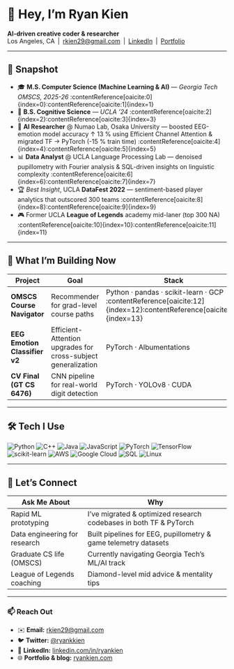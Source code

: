<!-- GitHub Profile README — Ryan Kien -->
# 👋 Hey, I’m **Ryan Kien**

**AI-driven creative coder & researcher**  
Los Angeles, CA | rkien29@gmail.com | [LinkedIn](https://linkedin.com/in/ryankien) | [Portfolio](https://ryankien.com)

---

## 🚀 Snapshot

- 🎓 **M.S. Computer Science (Machine Learning & AI)** — *Georgia Tech OMSCS, 2025-26* :contentReference[oaicite:0]{index=0}:contentReference[oaicite:1]{index=1}  
- 🧠 **B.S. Cognitive Science** — *UCLA ’24* :contentReference[oaicite:2]{index=2}:contentReference[oaicite:3]{index=3}  
- 🔬 **AI Researcher** @ Numao Lab, Osaka University — boosted EEG-emotion model accuracy ↑ 13 % using Efficient Channel Attention & migrated TF → PyTorch (-15 % train time) :contentReference[oaicite:4]{index=4}:contentReference[oaicite:5]{index=5}  
- 📊 **Data Analyst** @ UCLA Language Processing Lab — denoised pupillometry with Fourier analysis & SQL-driven insights on linguistic complexity :contentReference[oaicite:6]{index=6}:contentReference[oaicite:7]{index=7}  
- 🏆 *Best Insight*, UCLA **DataFest 2022** — sentiment-based player analytics that outscored 300 teams :contentReference[oaicite:8]{index=8}:contentReference[oaicite:9]{index=9}  
- 🎮 Former UCLA **League of Legends** academy mid-laner (top 300 NA) :contentReference[oaicite:10]{index=10}:contentReference[oaicite:11]{index=11}  

---

## 🔭 What I’m Building Now

| Project | Goal | Stack |
|---------|------|-------|
| **OMSCS Course Navigator** | Recommender for grad-level course paths | Python · pandas · scikit-learn · GCP :contentReference[oaicite:12]{index=12}:contentReference[oaicite:13]{index=13} |
| **EEG Emotion Classifier v2** | Efficient-Attention upgrades for cross-subject generalization | PyTorch · Albumentations |
| **CV Final (GT CS 6476)** | CNN pipeline for real-world digit detection | PyTorch · YOLOv8 · CUDA |

---

## 🛠 Tech I Use

![Python](https://img.shields.io/badge/Python-3776AB?style=flat&logo=python&logoColor=white)
![C++](https://img.shields.io/badge/C%2B%2B-00599C?style=flat&logo=cplusplus&logoColor=white)
![Java](https://img.shields.io/badge/Java-007396?style=flat&logo=java&logoColor=white)
![JavaScript](https://img.shields.io/badge/JavaScript-F7DF1E?style=flat&logo=javascript&logoColor=black)
![PyTorch](https://img.shields.io/badge/PyTorch-EE4C2C?style=flat&logo=pytorch&logoColor=white)
![TensorFlow](https://img.shields.io/badge/TensorFlow-FF6F00?style=flat&logo=tensorflow&logoColor=white)
![scikit-learn](https://img.shields.io/badge/scikit--learn-F7931E?style=flat&logo=scikit-learn&logoColor=white)
![AWS](https://img.shields.io/badge/AWS-232F3E?style=flat&logo=amazon-aws&logoColor=white)
![Google Cloud](https://img.shields.io/badge/Google%20Cloud-4285F4?style=flat&logo=google-cloud&logoColor=white)
![SQL](https://img.shields.io/badge/SQL-4479A1?style=flat&logo=postgresql&logoColor=white)
![Linux](https://img.shields.io/badge/Linux-FCC624?style=flat&logo=linux&logoColor=black)

---

## 💬 Let’s Connect

| Ask Me About | Why |
|--------------|-----|
| Rapid ML prototyping | I’ve migrated & optimized research codebases in both TF & PyTorch |
| Data engineering for research | Built pipelines for EEG, pupillometry & game telemetry datasets |
| Graduate CS life (OMSCS) | Currently navigating Georgia Tech’s ML/AI track |
| League of Legends coaching | Diamond-level mid advice & mentality tips |

---

### 📫 Reach Out

- ✉️ **Email:** rkien29@gmail.com  
- 🐦 **Twitter:** [@ryankkien](https://twitter.com/ryankkien)  
- 💼 **LinkedIn:** [linkedin.com/in/ryankien](https://linkedin.com/in/ryankien)  
- 🌐 **Portfolio & blog:** [ryankien.com](https://ryankien.com)

<!--
ryankkien/ryankkien is a ✨ special ✨ repository because its README appears on your profile.  
Feel free to fork this template!
-->
